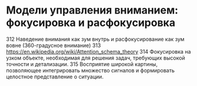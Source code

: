 # Модели управления вниманием: фокусировка и расфокусировка

312 Наведение внимания как зум внутрь и расфокусирование как зум вовне (360-градусное внимание)
313 https://en.wikipedia.org/wiki/Attention_schema_theory
314 Фокусировка на узком объекте, необходимая для решения задач, требующих высокой точности и детализации.
315 Восприятие широкой картины, позволяющее интегрировать множество сигналов и формировать целостное представление о ситуации.
